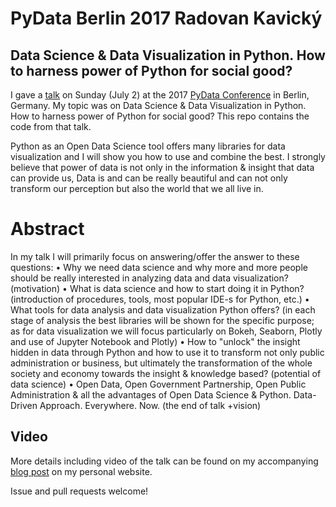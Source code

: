 # PyData Berlin 2017 Radovan Kavický
## Data Science & Data Visualization in Python. How to harness power of Python for social good?

I gave a [talk](https://pydata.org/berlin2017/schedule/presentation/6/) on Sunday (July 2) at the 2017 [PyData Conference](https://pydata.org/berlin2017/schedule/) in Berlin, Germany. My topic was on Data Science & Data Visualization in Python. How to harness power of Python for social good? This repo contains the code from that talk.

Python as an Open Data Science tool offers many libraries for data visualization and I will show you how to use and combine the best. I strongly believe that power of data is not only in the information & insight that data can provide us, Data is and can be really beautiful and can not only transform our perception but also the world that we all live in.

# Abstract

In my talk I will primarily focus on answering/offer the answer to these questions: • Why we need data science and why more and more people should be really interested in analyzing data and data visualization? (motivation) • What is data science and how to start doing it in Python? (introduction of procedures, tools, most popular IDE-s for Python, etc.) • What tools for data analysis and data visualization Python offers? (in each stage of analysis the best libraries will be shown for the specific purpose; as for data visualization we will focus particularly on Bokeh, Seaborn, Plotly and use of Jupyter Notebook and Plotly) • How to "unlock" the insight hidden in data through Python and how to use it to transform not only public administration or business, but ultimately the transformation of the whole society and economy towards the insight & knowledge based? (potential of data science) • Open Data, Open Government Partnership, Open Public Administration & all the advantages of Open Data Science & Python. Data-Driven Approach. Everywhere. Now. (the end of talk +vision)

## Video

More details including video of the talk can be found on my accompanying [blog post]() on my personal website. 

Issue and pull requests welcome!
